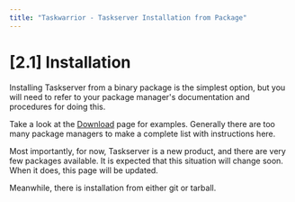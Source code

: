 ```yaml
---
title: "Taskwarrior - Taskserver Installation from Package"
---
```



# [2.1] Installation

Installing Taskserver from a binary package is the simplest option, but you will
need to refer to your package manager\'s documentation and procedures for doing
this.

Take a look at the [Download](/download/#dist) page for examples. Generally
there are too many package managers to make a complete list with instructions
here.

Most importantly, for now, Taskserver is a new product, and there are very few
packages available. It is expected that this situation will change soon. When it
does, this page will be updated.

Meanwhile, there is installation from either git or tarball.
